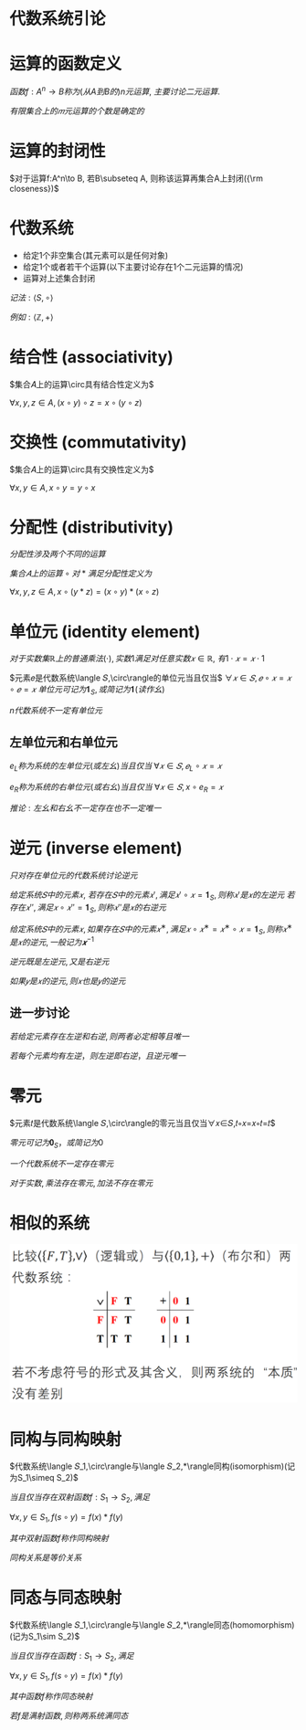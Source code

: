 # 代数系统引论

# 运算的函数定义

$函数f:A^n\to B称为(从A到B的)n元运算,$
$主要讨论二元运算.$

$有限集合上的𝑚元运算的个数是确定的$

# 运算的封闭性

$对于运算f:A^n\to B, 若B\subseteq A, 则称该运算再集合A上封闭({\rm closeness})$

# 代数系统

* 给定1个非空集合(其元素可以是任何对象)
* 给定1个或者若干个运算(以下主要讨论存在1个二元运算的情况)
* 运算对上述集合封闭

$记法: \langle S,\circ\rangle$

$例如: \langle\mathbb{Z}, +\rangle$

# 结合性 (associativity)

$集合𝐴上的运算\circ具有结合性定义为$

$\forall x,y,z\in A, (x\circ y)\circ z = x\circ (y\circ z)$

# 交换性 (commutativity)

$集合𝐴上的运算\circ具有交换性定义为$

$\forall x,y\in A, x\circ y=y\circ x$

# 分配性 (distributivity)

$分配性涉及两个不同的运算$

$集合𝐴上的运算\circ 对*满足分配性定义为$

$\forall x,y,z\in A, x\circ (y * z) = (x\circ y)*(x\circ z)$

# 单位元 (identity element)

$对于实数集ℝ上的普通乘法(⋅), 实数1满足对任意实数𝑥∈ℝ,$
$有1⋅𝑥=𝑥⋅1$

$元素𝑒是代数系统\langle 𝑆,\circ\rangle的单位元当且仅当$
$∀𝑥∈𝑆,𝑒\circ 𝑥=𝑥\circ 𝑒=𝑥$
$单位元可记为𝟏_S, 或简记为𝟏 (读作幺)$

$n代数系统不一定有单位元$

## 左单位元和右单位元

$e_L称为系统的左单位元(或左幺)当且仅当$
$∀𝑥∈𝑆,𝑒_L\circ 𝑥=𝑥$

$e_R称为系统的右单位元(或右幺)当且仅当$
$∀𝑥∈𝑆,x\circ e_R=𝑥$

$推论: 左幺和右幺不一定存在也不一定唯一$


# 逆元 (inverse element)

$只对存在单位元的代数系统讨论逆元$

$给定系统𝑆中的元素𝑥,$
$若存在𝑆中的元素𝑥′, 满足𝑥'∘𝑥=𝟏_S, 则称𝑥′是𝑥的左逆元$
$若存在𝑥′′, 满足𝑥∘𝑥''=𝟏_S, 则称𝑥′′是𝑥的右逆元$

$给定系统𝑆中的元素𝑥, 如果存在𝑆中的元素𝑥^∗, 满足𝑥∘𝑥^∗=𝑥^∗∘𝑥=𝟏_S, 则称𝑥^∗是𝑥的逆元, 一般记为𝒙^{-1}$

$逆元既是左逆元, 又是右逆元$

$如果𝑦是𝑥的逆元, 则𝑥也是𝑦的逆元$

## 进一步讨论

$若给定元素存在左逆和右逆, 则两者必定相等且唯一$

$若每个元素均有左逆，则左逆即右逆，且逆元唯一$

# 零元

$元素𝑡是代数系统\langle 𝑆,\circ\rangle的零元当且仅当∀𝑥∈𝑆,𝑡∘𝑥=𝑥∘𝑡=𝑡$

$零元可记为𝟎_S，或简记为0$

$一个代数系统不一定存在零元$

$对于实数, 乘法存在零元, 加法不存在零元$

# 相似的系统

![](./image/2020-11-19-10-49-51.png)

# 同构与同构映射

$代数系统\langle 𝑆_1,\circ\rangle与\langle 𝑆_2,*\rangle同构(isomorphism)(记为S_1\simeq S_2)$

$当且仅当存在双射函数f:S_1\to S_2, 满足$

$\forall x,y\in S_1, f(s\circ y)=f(x)*f(y)$

$其中双射函数f称作同构映射$

$同构关系是等价关系$

# 同态与同态映射

$代数系统\langle 𝑆_1,\circ\rangle与\langle 𝑆_2,*\rangle同态(homomorphism)(记为S_1\sim S_2)$

$当且仅当存在函数f:S_1\to S_2, 满足$

$\forall x,y\in S_1, f(s\circ y)=f(x)*f(y)$

$其中函数f称作同态映射$

$若f是满射函数, 则称两系统满同态$
